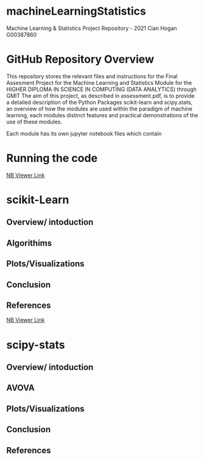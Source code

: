 # machineLearningStatistics
Machine Learning & Statistics Project Repository - 2021
Cian Hogan G00387860

# GitHub Repository Overview
This repository stores the relevant files and instructions for the Final Assesment Project for the Machine Learning and Statistics Module for the HIGHER DIPLOMA IN SCIENCE IN COMPUTING (DATA ANALYTICS) through GMIT
The aim of this project, as described in assessment.pdf, is to provide a detailed description of the Python Packages scikit-learn and scipy.stats, an overview of how the modules are used within the paradigm of machine learning, each modules distinct features and practical demonstrations of the use of these modules.

Each module has its own jupyter notebook files which contain 

# Running the code



[NB Viewer Link](https://nbviewer.org/github/cian-gmit-da2020/machineLearningStatistics/blob/main/project/scikit-learn.ipynb)
# scikit-Learn
## Overview/ intoduction
## Algorithims
## Plots/Visualizations
## Conclusion
## References



[NB Viewer Link](https://nbviewer.org/github/cian-gmit-da2020/machineLearningStatistics/blob/main/project/scipy-stats.ipynb)
# scipy-stats
## Overview/ intoduction
## AVOVA
## Plots/Visualizations
## Conclusion
## References

